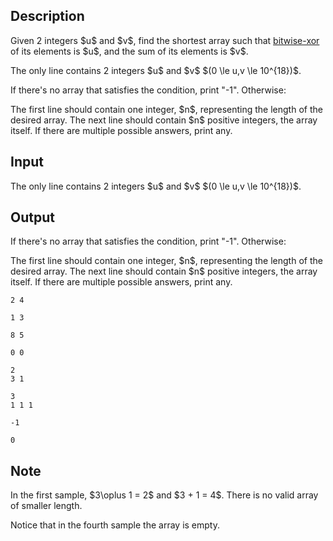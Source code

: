 ## Description

<div><p>Given 2 integers $u$ and $v$, find the shortest array such that <a href="https://en.wikipedia.org/wiki/Bitwise_operation#XOR">bitwise-xor</a> of its elements is $u$, and the sum of its elements is $v$.</p></div><div class="input-specification"><p>The only line contains 2 integers $u$ and $v$ $(0 \le u,v \le 10^{18})$.</p></div><div class="output-specification"><p>If there's no array that satisfies the condition, print "-1". Otherwise:</p><p>The first line should contain one integer, $n$, representing the length of the desired array. The next line should contain $n$ <span class="tex-font-style-bf">positive</span> integers, the array itself. If there are multiple possible answers, print any.</p></div>

## Input

<p>The only line contains 2 integers $u$ and $v$ $(0 \le u,v \le 10^{18})$.</p>

## Output

<p>If there's no array that satisfies the condition, print "-1". Otherwise:</p><p>The first line should contain one integer, $n$, representing the length of the desired array. The next line should contain $n$ <span class="tex-font-style-bf">positive</span> integers, the array itself. If there are multiple possible answers, print any.</p>





```input1
2 4
```




```input2
1 3
```




```input3
8 5
```




```input4
0 0
```




```output1
2
3 1
```




```output2
3
1 1 1
```




```output3
-1
```




```output4
0
```



## Note

<p>In the first sample, $3\oplus 1 = 2$ and $3 + 1 = 4$. There is no valid array of smaller length.</p><p>Notice that in the fourth sample the array is empty.</p>
